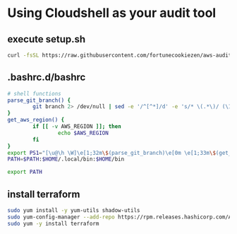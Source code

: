 # Using Cloudshell as your audit tool

## execute setup.sh

```bash
curl -fsSL https://raw.githubusercontent.com/fortunecookiezen/aws-audit-resources/refs/heads/main/cloudshell/setup.sh | bash -
```

## .bashrc.d/bashrc

```bash
# shell functions
parse_git_branch() {
        git branch 2> /dev/null | sed -e '/^[^*]/d' -e 's/* \(.*\)/ (\1)/'
}
get_aws_region() {
        if [[ -v AWS_REGION ]]; then
                echo $AWS_REGION
        fi
}
export PS1="[\u@\h \W]\e[1;32m\$(parse_git_branch)\e[0m \e[1;33m\$(get_aws_region)\e[0m $ "
PATH=$PATH:$HOME/.local/bin:$HOME/bin

export PATH
```

## install terraform

```bash
sudo yum install -y yum-utils shadow-utils
sudo yum-config-manager --add-repo https://rpm.releases.hashicorp.com/AmazonLinux/hashicorp.repo
sudo yum -y install terraform
```
